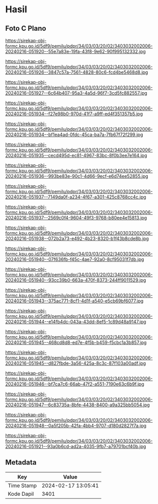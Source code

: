 # Hasil

## Foto C Plano

https://sirekap-obj-formc.kpu.go.id/5df9/pemilu/pdpr/34/03/03/20/02/3403032002006-20240216-051920--55e7a83e-19fa-43f8-9e62-90f995132332.jpg

https://sirekap-obj-formc.kpu.go.id/5df9/pemilu/pdpr/34/03/03/20/02/3403032002006-20240216-051926--3847c57a-7561-4828-80c6-fcd4be5468d8.jpg

https://sirekap-obj-formc.kpu.go.id/5df9/pemilu/pdpr/34/03/03/20/02/3403032002006-20240216-051927--6c64b407-95a3-4a5d-96f7-3cd5fc882557.jpg

https://sirekap-obj-formc.kpu.go.id/5df9/pemilu/pdpr/34/03/03/20/02/3403032002006-20240216-051934--f27e98b0-970d-41f7-a9ff-ed4f351357b5.jpg

https://sirekap-obj-formc.kpu.go.id/5df9/pemilu/pdpr/34/03/03/20/02/3403032002006-20240216-051934--bf1ea4ad-0fdc-45ca-ba7a-7fb67f72f299.jpg

https://sirekap-obj-formc.kpu.go.id/5df9/pemilu/pdpr/34/03/03/20/02/3403032002006-20240216-051935--cecd495d-ec81-4967-83bc-8f0b3ee7e164.jpg

https://sirekap-obj-formc.kpu.go.id/5df9/pemilu/pdpr/34/03/03/20/02/3403032002006-20240216-051936--993be83e-90c1-4d66-9ecf-e6d74ee52855.jpg

https://sirekap-obj-formc.kpu.go.id/5df9/pemilu/pdpr/34/03/03/20/02/3403032002006-20240216-051937--7149da0f-a234-4f67-a301-425c8768cc4c.jpg

https://sirekap-obj-formc.kpu.go.id/5df9/pemilu/pdpr/34/03/03/20/02/3403032002006-20240216-051937--2569c0f4-9604-49f3-9768-b80ee4e15813.jpg

https://sirekap-obj-formc.kpu.go.id/5df9/pemilu/pdpr/34/03/03/20/02/3403032002006-20240216-051938--072b2a73-e492-4b23-8320-b1f43b8cde8b.jpg

https://sirekap-obj-formc.kpu.go.id/5df9/pemilu/pdpr/34/03/03/20/02/3403032002006-20240216-051940--07f636fb-f45c-4ae7-92a0-8cf95031f7db.jpg

https://sirekap-obj-formc.kpu.go.id/5df9/pemilu/pdpr/34/03/03/20/02/3403032002006-20240216-051940--93cc39b0-663a-470f-8373-244ff9011529.jpg

https://sirekap-obj-formc.kpu.go.id/5df9/pemilu/pdpr/34/03/03/20/02/3403032002006-20240216-051943--375ac771-8cf1-4d1f-a540-e5cb69bf6077.jpg

https://sirekap-obj-formc.kpu.go.id/5df9/pemilu/pdpr/34/03/03/20/02/3403032002006-20240216-051944--e14fb4dc-043a-43dd-8ef5-1c89d48a9147.jpg

https://sirekap-obj-formc.kpu.go.id/5df9/pemilu/pdpr/34/03/03/20/02/3403032002006-20240216-051945--468cd8d8-ed7e-4f5b-b459-f5cbc1a3b857.jpg

https://sirekap-obj-formc.kpu.go.id/5df9/pemilu/pdpr/34/03/03/20/02/3403032002006-20240216-051945--d827fbde-3a56-425a-8c3c-87f103a00adf.jpg

https://sirekap-obj-formc.kpu.go.id/5df9/pemilu/pdpr/34/03/03/20/02/3403032002006-20240216-051946--bf7ca7c6-66ab-47f2-a551-7190e63c6b9f.jpg

https://sirekap-obj-formc.kpu.go.id/5df9/pemilu/pdpr/34/03/03/20/02/3403032002006-20240216-051947--6c83735a-8bfe-4438-8400-a9a325bb5054.jpg

https://sirekap-obj-formc.kpu.go.id/5df9/pemilu/pdpr/34/03/03/20/02/3403032002006-20240216-051948--0a5f205b-42fa-4bb4-9707-d180d2827f7a.jpg

https://sirekap-obj-formc.kpu.go.id/5df9/pemilu/pdpr/34/03/03/20/02/3403032002006-20240216-051921--93a0b6cd-ad2a-4035-9fb7-a79701bcf40b.jpg


## Metadata

| Key        | Value               |
| ---------- | ------------------- |
| Time Stamp | 2024-02-17 13:05:41 |
| Kode Dapil | 3401                |



